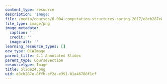 ```yaml
---
content_type: resource
description: 'Image: '
file: /media/courses/6-004-computation-structures-spring-2017/e8cb287e8ffbef2ae39101a46788f1cf_Slide24.png
file_type: image/png
image_metadata:
  caption: ''
  credit: ''
  image-alt: ''
learning_resource_types: []
ocw_type: OCWImage
parent_title: 4.1 Annotated Slides
parent_type: CourseSection
resourcetype: Image
title: Slide24.png
uid: e8cb287e-8ffb-ef2a-e391-01a46788f1cf
---
```


